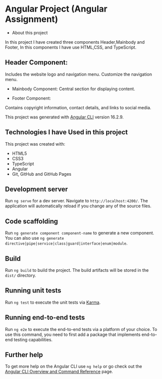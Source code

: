 #  Angular Project (Angular Assignment)

- About this project

In this project I have created three components Header,Mainbody and Footer, In this components I have use HTML,CSS, and TypeScript.
## Header Component:

Includes the website logo and navigation menu.
Customize the navigation menu.

- Mainbody Component:
Central section for displaying content.

- Footer Component:

Contains copyright information, contact details, and links to social media.

This project was generated with [Angular CLI](https://github.com/angular/angular-cli) version 16.2.9.

## Technologies I have Used in this project

This project was created with:

- HTML5
- CSS3
- TypeScript
- Angular
- Git, GitHub and GitHub Pages


## Development server

Run `ng serve` for a dev server. Navigate to `http://localhost:4200/`. The application will automatically reload if you change any of the source files.

## Code scaffolding

Run `ng generate component component-name` to generate a new component. You can also use `ng generate directive|pipe|service|class|guard|interface|enum|module`.

## Build

Run `ng build` to build the project. The build artifacts will be stored in the `dist/` directory.

## Running unit tests

Run `ng test` to execute the unit tests via [Karma](https://karma-runner.github.io).

## Running end-to-end tests

Run `ng e2e` to execute the end-to-end tests via a platform of your choice. To use this command, you need to first add a package that implements end-to-end testing capabilities.

## Further help

To get more help on the Angular CLI use `ng help` or go check out the [Angular CLI Overview and Command Reference](https://angular.io/cli) page.
